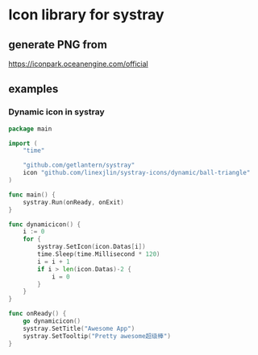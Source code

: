 # Icon library for systray

## generate PNG from 
https://iconpark.oceanengine.com/official


## examples

### Dynamic icon in systray
```go
package main

import (
	"time"

	"github.com/getlantern/systray"
	icon "github.com/linexjlin/systray-icons/dynamic/ball-triangle"
)

func main() {
	systray.Run(onReady, onExit)
}

func dynamicicon() {
	i := 0
	for {
		systray.SetIcon(icon.Datas[i])
		time.Sleep(time.Millisecond * 120)
		i = i + 1
		if i > len(icon.Datas)-2 {
			i = 0
		}
	}
}

func onReady() {
	go dynamicicon()
	systray.SetTitle("Awesome App")
	systray.SetTooltip("Pretty awesome超级棒")
}
```
